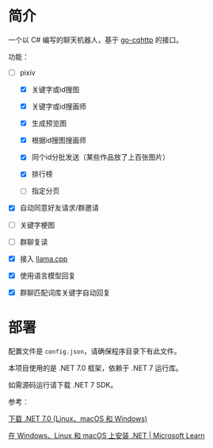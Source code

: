 # 简介

一个以 C# 编写的聊天机器人，基于 [go-cqhttp](https://github.com/Mrs4s/go-cqhttp) 的接口。

功能：

- [ ] pixiv
  
  - [x] 关键字或id搜图
  
  - [x] 关键字或id搜画师
  
  - [x] 生成预览图
  
  - [x] 根据id搜图搜画师
  
  - [x] 同个id分批发送（某些作品放了上百张图片）
  
  - [x] 排行榜
  
  - [ ] 指定分页

- [x] 自动同意好友请求/群邀请

- [ ] 关键字梗图

- [ ] 群聊复读

- [x] 接入 [llama.cpp](https://github.com/ggerganov/llama.cpp)

- [x] 使用语言模型回复

- [x] 群聊匹配词库关键字自动回复

# 部署

配置文件是 `config.json`，请确保程序目录下有此文件。

本项目使用的是 .NET 7.0 框架，依赖于 .NET 7 运行库。

如需源码运行请下载 .NET 7 SDK。

参考：

[下载 .NET 7.0 (Linux、macOS 和 Windows)](https://dotnet.microsoft.com/zh-cn/download/dotnet/7.0)

[在 Windows、Linux 和 macOS 上安装 .NET | Microsoft Learn](https://learn.microsoft.com/zh-cn/dotnet/core/install/)
